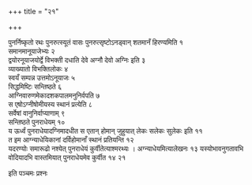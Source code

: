 +++
title = "२१"

+++
 

पुनर्निष्कृतो रथः पुनरुत्स्यूतं वासः पुनरुत्सृष्टोऽनड्वान् शतमानँ
हिरण्यमिति १   
समानमानूयाजेभ्यः २   
द्वयोरनूयाजयोर्द्वे
विभक्ती दधाति देवे अग्नौ देवो अग्निः इति ३   
व्याख्यातो
विभक्तिलोकः ४   
स्वयँ सम्पन्न उत्तमोऽनूयाजः ५   
सिद्धमिष्टिः
सन्तिष्ठते ६   
आग्निवारुणमेकादशकपालमनुनिर्वपति ७   
स
एषोऽग्नीषोमीयस्य स्थानं प्रत्येति ८   
सर्वेषां
वानुनिर्वाप्याणाम् ९   
सन्तिष्ठते पुनराधेयम् १०   
य ऊर्ध्वं
पुनराधेयादग्निमादधीत स एतान् होमान् जुहुयात् लेकः सलेकः
सुलेकः इति ११   
त इम आग्न्याधेयिकानां दर्विहोमानाँ स्थानं
प्रतियन्ति १२   
यदरण्योः समारूढो नश्येत् पुनराधेयं
कुर्वीतेत्याश्मरथ्यः । अग्न्याधेयमित्यालेखनः १३
यस्योभावनुगतावभि वोदियादभि वास्तमियात् पुनराधेयमेव कुर्वीत १४
२१

इति पञ्चमः प्रश्नः

 